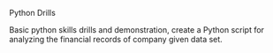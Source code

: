 Python Drills

Basic python skills drills and demonstration, create a Python script for analyzing the financial records of  company given data set. 

